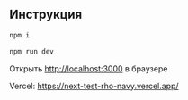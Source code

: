 ## Инструкция

```bash
npm i

npm run dev
```

Открыть [http://localhost:3000](http://localhost:3000) в браузере

Vercel: https://next-test-rho-navy.vercel.app/
